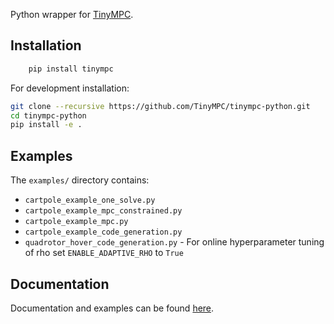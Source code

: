 Python wrapper for [TinyMPC](https://tinympc.org/).

## Installation

```bash
    pip install tinympc
```


For development installation:
```bash
git clone --recursive https://github.com/TinyMPC/tinympc-python.git
cd tinympc-python
pip install -e .
```

## Examples

The `examples/` directory contains:
- `cartpole_example_one_solve.py`
- `cartpole_example_mpc_constrained.py`
- `cartpole_example_mpc.py`
- `cartpole_example_code_generation.py`
- `quadrotor_hover_code_generation.py` - For online hyperparameter tuning of rho set ```ENABLE_ADAPTIVE_RHO``` to ```True```



## Documentation

Documentation and examples can be found [here](https://tinympc.org/get-started/installation/).